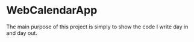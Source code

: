 # WebCalendarApp

The main purpose of this project is simply to show the code I write day in and day out.
